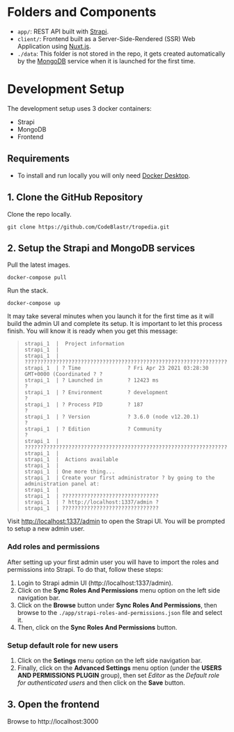 # Folders and Components

- ``app/``: REST API built with [Strapi](https://strapi.io/).
- ``client/``: Frontend built as a Server-Side-Rendered (SSR) Web Application using [Nuxt.js](https://nuxtjs.org/).
- ``./data``: This folder is not stored in the repo, it gets created automatically by the [MongoDB](https://www.mongodb.com/) service when it is launched for the first time.

# Development Setup

The development setup uses 3 docker containers:
- Strapi
- MongoDB
- Frontend

## Requirements

- To install and run locally you will only need [Docker Desktop](https://www.docker.com/products/docker-desktop).

## 1. Clone the GitHub Repository

Clone the repo locally.
```
git clone https://github.com/CodeBlastr/tropedia.git
```

## 2. Setup the Strapi and MongoDB services

Pull the latest images.
```
docker-compose pull
```

Run the stack.
```
docker-compose up
```

It may take several minutes when you launch it for the first time as it will build the admin UI and complete its setup. It is important to let this process finish. You will know it is ready when you get this message:

>```
>strapi_1  |  Project information
>strapi_1  | 
>strapi_1  | ?????????????????????????????????????????????????????????????????????????
>strapi_1  | ? Time               ? Fri Apr 23 2021 03:28:30 GMT+0000 (Coordinated ? ?
>strapi_1  | ? Launched in        ? 12423 ms                                         ?
>strapi_1  | ? Environment        ? development                                      ?
>strapi_1  | ? Process PID        ? 187                                              ?
>strapi_1  | ? Version            ? 3.6.0 (node v12.20.1)                            ?
>strapi_1  | ? Edition            ? Community                                        ?
>strapi_1  | ?????????????????????????????????????????????????????????????????????????
>strapi_1  | 
>strapi_1  |  Actions available
>strapi_1  | 
>strapi_1  | One more thing...
>strapi_1  | Create your first administrator ? by going to the administration panel at:
>strapi_1  | 
>strapi_1  | ???????????????????????????????
>strapi_1  | ? http://localhost:1337/admin ?
>strapi_1  | ???????????????????????????????
>```

Visit [http://localhost:1337/admin](http://localhost:1337/admin) to open the Strapi UI. You will be prompted to setup a new admin user.

### Add roles and permissions

After setting up your first admin user you will have to import the roles and permissions into Strapi. To do that, follow these steps:
1. Login to Strapi admin UI (http://localhost:1337/admin).
2. Click on the **Sync Roles And Permissions** menu option on the left side navigation bar.
3. Click on the **Browse** button under **Sync Roles And Permissions**, then browse to the `./app/strapi-roles-and-permissions.json` file and select it.
5. Then, click on the **Sync Roles And Permissions** button.

### Setup default role for new users
1. Click on the **Setings** menu option on the left side navigation bar.
2. Finally, click on the **Advanced Settings** menu option (under the **USERS AND PERMISSIONS PLUGIN** group), then set *Editor* as the *Default role for authenticated users* and then click on the **Save** button.

## 3. Open the frontend

Browse to http://localhost:3000